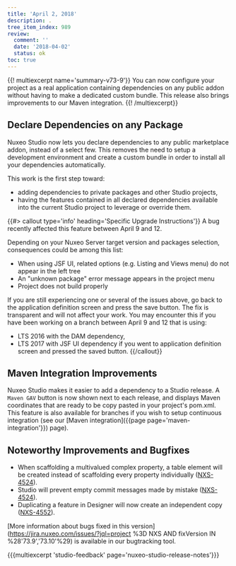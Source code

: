 ```yaml
---
title: 'April 2, 2018'
description: .
tree_item_index: 989
review:
  comment: ''
  date: '2018-04-02'
  status: ok
toc: true
---
```


{{! multiexcerpt name='summary-v73-9'}}
You can now configure your project as a real application containing dependencies on any public addon without having to make a dedicated custom bundle. This release also brings improvements to our Maven integration.
{{! /multiexcerpt}}

## Declare Dependencies on any Package

Nuxeo Studio now lets you declare dependencies to any public marketplace addon, instead of a select few. This removes the need to setup a development environment and create a custom bundle in order to install all your dependencies automatically.

This work is the first step toward:
- adding dependencies to private packages and other Studio projects,
- having the features contained in all declared dependencies available into the current Studio project to leverage or override them.

{{#> callout type='info' heading='Specific Upgrade Instructions'}}
A bug recently affected this feature between April 9 and 12.

Depending on your Nuxeo Server target version and packages selection, consequences could be among this list:
- When using JSF UI, related options (e.g. Listing and Views menu) do not appear in the left tree
- An "unknown package" error message appears in the project menu
- Project does not build properly

If you are still experiencing one or several of the issues above, go back to the application definition screen and press the save button. The fix is transparent and will not affect your work. You may encounter this if you have been working on a branch between April 9 and 12 that is using:
- LTS 2016 with the DAM dependency,
- LTS 2017 with JSF UI dependency if you went to application definition screen and pressed the saved button.
{{/callout}}

## Maven Integration Improvements

Nuxeo Studio makes it easier to add a dependency to a Studio release. A `Maven GAV` button is now shown next to each release, and displays Maven coordinates that are ready to be copy pasted in your project's pom.xml. This feature is also available for branches if you wish to setup continuous integration (see our [Maven integration]({{page page='maven-integration'}}) page).

## Noteworthy Improvements and Bugfixes

- When scaffolding a multivalued complex property, a table element will be created instead of scaffolding every property individually ([NXS-4524](https://jira.nuxeo.com/browse/NXS-4524)).
- Studio will prevent empty commit messages made by mistake ([NXS-4524](https://jira.nuxeo.com/browse/NXS-4524)).
- Duplicating a feature in Designer will now create an independent copy ([NXS-4552](https://jira.nuxeo.com/browse/NXS-4552)).

[More information about bugs fixed in this version](https://jira.nuxeo.com/issues/?jql=project %3D NXS AND fixVersion IN %28'73.9','73.10'%29) is available in our bugtracking tool.

{{{multiexcerpt 'studio-feedback' page='nuxeo-studio-release-notes'}}}
